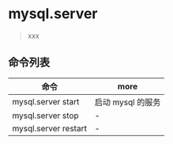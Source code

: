 # mysql.server

> xxx

## 命令列表

| 命令                 | more              |
| -------------------- | ----------------- |
| mysql.server start   | 启动 mysql 的服务 |
| mysql.server stop    | -                 |
| mysql.server restart | -                 |
